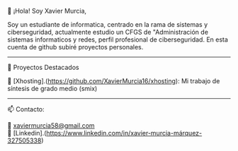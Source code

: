 👋 ¡Hola! Soy Xavier Murcia,

Soy un estudiante de informatica, centrado en la rama de sistemas y ciberseguridad, 
actualmente estudio un CFGS de "Administración de sistemas informaticos y redes, perfil profesional de ciberseguridad. 
En esta cuenta de github subiré proyectos personales.

<hr style="border: 1px;">

🚀 Proyectos Destacados

🔧 [Xhosting].(https://github.com/XavierMurcia16/xhosting): Mi trabajo de síntesis de grado medio (smix)

<hr>
📫 Contacto:

  📧 xaviermurcia58@gmail.com <br>
  💼 [Linkedin].(https://www.linkedin.com/in/xavier-murcia-márquez-327505338)

